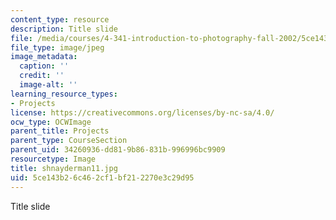 ```yaml
---
content_type: resource
description: Title slide
file: /media/courses/4-341-introduction-to-photography-fall-2002/5ce143b26c462cf1bf212270e3c29d95_shnayderman11.jpg
file_type: image/jpeg
image_metadata:
  caption: ''
  credit: ''
  image-alt: ''
learning_resource_types:
- Projects
license: https://creativecommons.org/licenses/by-nc-sa/4.0/
ocw_type: OCWImage
parent_title: Projects
parent_type: CourseSection
parent_uid: 34260936-dd81-9b86-831b-996996bc9909
resourcetype: Image
title: shnayderman11.jpg
uid: 5ce143b2-6c46-2cf1-bf21-2270e3c29d95
---
```

Title slide